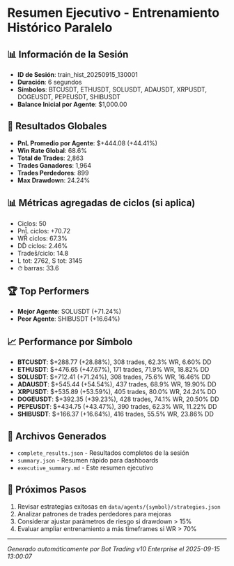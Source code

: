 # Resumen Ejecutivo - Entrenamiento Histórico Paralelo

## 📊 Información de la Sesión
- **ID de Sesión**: train_hist_20250915_130001
- **Duración**: 6 segundos
- **Símbolos**: BTCUSDT, ETHUSDT, SOLUSDT, ADAUSDT, XRPUSDT, DOGEUSDT, PEPEUSDT, SHIBUSDT
- **Balance Inicial por Agente**: $1,000.00

## 🎯 Resultados Globales
- **PnL Promedio por Agente**: $+444.08 (+44.41%)
- **Win Rate Global**: 68.6%
- **Total de Trades**: 2,863
- **Trades Ganadores**: 1,964
- **Trades Perdedores**: 899
- **Max Drawdown**: 24.24%

## 📊 Métricas agregadas de ciclos (si aplica)
- Ciclos: 50
- PnL̄ ciclos: +70.72
- WR̄ ciclos: 67.3%
- DD̄ ciclos: 2.46%
- Trades̄/ciclo: 14.8
- L tot: 2762, S tot: 3145
- ⏱̄ barras: 33.6


## 🏆 Top Performers
- **Mejor Agente**: SOLUSDT (+71.24%)
- **Peor Agente**: SHIBUSDT (+16.64%)

## 📈 Performance por Símbolo
- **BTCUSDT**: $+288.77 (+28.88%), 308 trades, 62.3% WR, 6.60% DD
- **ETHUSDT**: $+476.65 (+47.67%), 171 trades, 71.9% WR, 18.82% DD
- **SOLUSDT**: $+712.41 (+71.24%), 308 trades, 75.6% WR, 16.46% DD
- **ADAUSDT**: $+545.44 (+54.54%), 437 trades, 68.9% WR, 19.90% DD
- **XRPUSDT**: $+535.89 (+53.59%), 405 trades, 80.0% WR, 24.24% DD
- **DOGEUSDT**: $+392.35 (+39.23%), 428 trades, 74.1% WR, 20.50% DD
- **PEPEUSDT**: $+434.75 (+43.47%), 390 trades, 62.3% WR, 11.22% DD
- **SHIBUSDT**: $+166.37 (+16.64%), 416 trades, 55.5% WR, 23.86% DD

## 📁 Archivos Generados
- `complete_results.json` - Resultados completos de la sesión
- `summary.json` - Resumen rápido para dashboards
- `executive_summary.md` - Este resumen ejecutivo

## 🎯 Próximos Pasos
1. Revisar estrategias exitosas en `data/agents/{symbol}/strategies.json`
2. Analizar patrones de trades perdedores para mejoras
3. Considerar ajustar parámetros de riesgo si drawdown > 15%
4. Evaluar ampliar entrenamiento a más timeframes si WR > 70%

---
*Generado automáticamente por Bot Trading v10 Enterprise el 2025-09-15 13:00:07*
